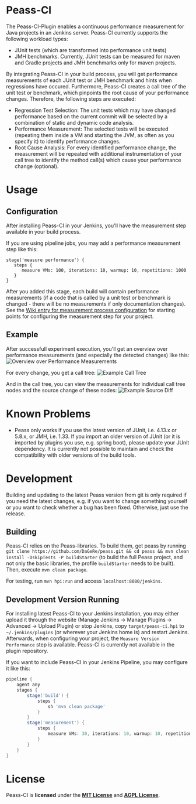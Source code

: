 Peass-CI
===================

The Peass-CI-Plugin enables a continuous performance measurement for Java projects in an Jenkins server. Peass-CI currently supports the following workload types:
- JUnit tests (which are transformed into performance unit tests)
- JMH benchmarks.
Currently, JUnit tests can be measured for maven and Gradle projects and JMH benchmarks only for maven projects.

By integrating Peass-CI in your build process, you will get performance measurements of each JUnit test or JMH benchmark and hints when regressions have occured. Furthermore, Peass-CI creates a call tree of the unit test or benchmark, which pinpoints the root cause of your performance changes. Therefore, the following steps are executed:
- Regression Test Selection: The unit tests which may have changed performance based on the current commit will be selected by a combination of static and dynamic code analysis.
- Performance Measurement: The selected tests will be executed (repeating them inside a VM and starting the JVM, as often as you specify it) to identify performance changes.
- Root Cause Analysis: For every identified performance change, the measurement will be repeated with additional instrumentation of your call tree to identify the method call(s) which cause your performance change (optional).

# Usage

## Configuration
After installing Peass-CI in your Jenkins, you'll have the measurement step available in your build process. 

If you are using pipeline jobs, you may add a performance measurement step like this:

```
stage('measure performance') {
   steps {
      measure VMs: 100, iterations: 10, warmup: 10, repetitions: 1000
   }
}
```

After you added this stage, each build will contain performance measurements (if a code that is called by a unit test or benchmark is changed - there will be no measurements if only documentation changes).  See the [Wiki entry for measurement process configuration](https://github.com/DaGeRe/peass/wiki/Configuration-of-Measurement-Processes) for starting points for configuring the measurement step for your project.

## Example

After successfull experiment execution, you'll get an overview over performance measurements (and especially the detected changes) like this:
![Overview over Performance Measurements](graphs/demo1.png)

For every change, you get a call tree:
![Example Call Tree](graphs/demo2.png)

And in the call tree, you can view the measurements for individual call tree nodes and the source change of these nodes:
![Example Source Diff](graphs/demo3.png)

# Known Problems
- Peass only works if you use the latest version of JUnit, i.e. 4.13.x or 5.8.x, or JMH, i.e. 1.33. If you import an older version of JUnit (or it is imported by plugins you use, e.g. spring boot), please update your JUnit dependency. It is currently not possible to maintain and check the compatibility with older versions of the build tools. 

# Development

Building and updating to the latest Peass version from git is only required if you need the latest changes, e.g. if you want to change something yourself or you want to check whether a bug has been fixed. Otherwise, just use the release.

## Building

Peass-CI relies on the Peass-libraries. To build them, get peass by running `git clone https://github.com/DaGeRe/peass.git && cd peass && mvn clean install -DskipTests -P buildStarter` (to build the full Peass project, and not only the basic libraries, the profile `buildStarter` needs to be built). Then, execute `mvn clean package`.

For testing, run `mvn hpi:run` and access `localhost:8080/jenkins`. 

## Development Version Running

For installing latest Peass-CI to your Jenkins installation, you may either upload it through the website (Manage Jenkins -> Manage Plugins -> Advanced -> Upload Plugin) or stop Jenkins, copy `target/peass-ci.hpi` to `~/.jenkins/plugins` (or wherever your Jenkins home is) and restart Jenkins. Afterwards, when configuring your project, the `Measure Version Performance` step is available. Peass-CI is currently not available in the plugin repository.

If you want to include Peass-CI in your Jenkins Pipeline, you may configure it like this:

```groovy
pipeline {
    agent any
    stages {
        stage('build') {
            steps {
                sh 'mvn clean package'
            }
        }
        stage('measurement') {
            steps {
                measure VMs: 30, iterations: 10, warmup: 10, repetitions: 100000
            }
        }
    }
}
```

# License

Peass-CI is **licensed** under the **[MIT License]** and **[AGPL License]**.

[MIT License]: https://github.com/DaGeRe/peass-ci/blob/main/LICSENSE.MIT
[AGPL License]: https://github.com/DaGeRe/peass-ci/blob/main/LICENSE.AGPL

